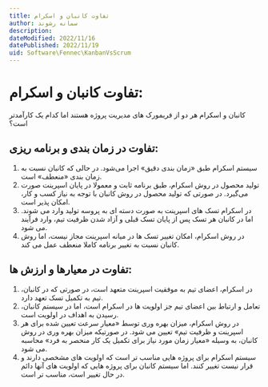 ```yaml
---
title: تفاوت کانبان و اسکرام
author: سمانه رشوند  
description: 
dateModified: 2022/11/16 
datePublished: 2022/11/19
uid: Software\Fennec\KanbanVsScrum
---
```

# تفاوت کانبان و اسکرام:

کانبان و اسکرام هر دو از فریمورک های مدیریت پروژه هستند اما کدام یک کارآمدتر است؟

## تفاوت در زمان ‌بندی و برنامه‌ ریزی:

1.	سیستم اسکرام طبق «زمان‌ بندی دقیق» اجرا می‌شود. در حالی که کانبان نسبت به زمان ‌بندی «منعطف» است.
2.	تولید محصول در روش اسکرام، طبق برنامه ثابت و معمولا در پایان اسپرینت صورت می‌گیرد. در صورتی که تولید محصول در روش کانبان با توجه به نیاز کسب و کار، امکان پذیر است.
3.	در اسکرام تسک‌ های اسپرینت به صورت دسته ‌ای به پروسه تولید وارد می‌ شوند. اما در کانبان هر تسک پس از پایان تسک قبلی و آزاد شدن ظرفیت تیم، وارد فرآیند می ‌شود.
4.	در روش اسکرام، امکان تغییر تسک‌ ها در میانه اسپرینت مجاز نیست، اما روش کانبان نسبت به تغییر برنامه کاملا منعطف عمل می ‌کند.


## تفاوت در معیارها و ارزش ‌ها:

1.	در اسکرام، اعضای تیم به موفقیت اسپرینت متعهد است، در صورتی که در کانبان، تیم به تکمیل تسک تعهد دارد.
2.	تعامل و ارتباط بین اعضای تیم جز اولویت ها در اسکرام است، اما در سیستم کانبان، رسیدن به اهداف در اولویت است.
3.	در روش اسکرام، میزان بهره‌ وری توسط «معیار سرعت تعیین شده برای هر اسپرینت و ظرفیت تیم» تعیین می ‌شود. در صورتیکه میزان بهره ‌وری در روش کانبان، به وسیله «معیار زمان مورد نیاز برای تکمیل یک کار منحصر ‌به ‌فرد» محاسبه می ‌شود.
4.	سیستم اسکرام برای پروژه ‌هایی مناسب تر است که اولویت‌ های مشخصی دارند و قرار نیست تغییر کنند. اما سیستم کانبان برای پروژه ‌هایی که اولویت‌ های آنها دائم در حال تغییر است، مناسب تر است.

